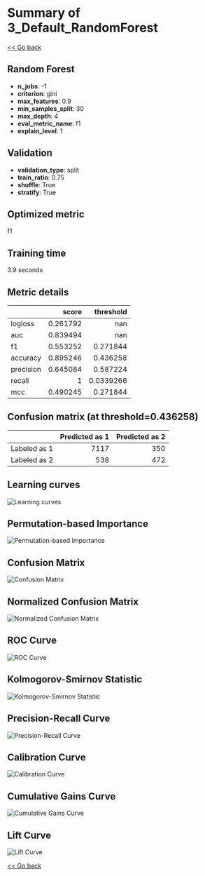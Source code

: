 # Summary of 3_Default_RandomForest

[<< Go back](../README.md)


## Random Forest
- **n_jobs**: -1
- **criterion**: gini
- **max_features**: 0.9
- **min_samples_split**: 30
- **max_depth**: 4
- **eval_metric_name**: f1
- **explain_level**: 1

## Validation
 - **validation_type**: split
 - **train_ratio**: 0.75
 - **shuffle**: True
 - **stratify**: True

## Optimized metric
f1

## Training time

3.9 seconds

## Metric details
|           |    score |   threshold |
|:----------|---------:|------------:|
| logloss   | 0.261792 | nan         |
| auc       | 0.839494 | nan         |
| f1        | 0.553252 |   0.271844  |
| accuracy  | 0.895246 |   0.436258  |
| precision | 0.645084 |   0.587224  |
| recall    | 1        |   0.0339266 |
| mcc       | 0.490245 |   0.271844  |


## Confusion matrix (at threshold=0.436258)
|              |   Predicted as 1 |   Predicted as 2 |
|:-------------|-----------------:|-----------------:|
| Labeled as 1 |             7117 |              350 |
| Labeled as 2 |              538 |              472 |

## Learning curves
![Learning curves](learning_curves.png)

## Permutation-based Importance
![Permutation-based Importance](permutation_importance.png)
## Confusion Matrix

![Confusion Matrix](confusion_matrix.png)


## Normalized Confusion Matrix

![Normalized Confusion Matrix](confusion_matrix_normalized.png)


## ROC Curve

![ROC Curve](roc_curve.png)


## Kolmogorov-Smirnov Statistic

![Kolmogorov-Smirnov Statistic](ks_statistic.png)


## Precision-Recall Curve

![Precision-Recall Curve](precision_recall_curve.png)


## Calibration Curve

![Calibration Curve](calibration_curve_curve.png)


## Cumulative Gains Curve

![Cumulative Gains Curve](cumulative_gains_curve.png)


## Lift Curve

![Lift Curve](lift_curve.png)



[<< Go back](../README.md)
